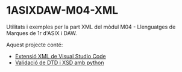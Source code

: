 # 1ASIXDAW-M04-XML

Utilitats i exemples per la part XML del mòdul M04 - Llenguatges de Marques de 1r d'ASIX i DAW.

Aquest projecte conté:

* [Extensió XML de Visual Studio Code](./code_xml_extension/)
* [Validació de DTD i XSD amb python](./python_validation/)

